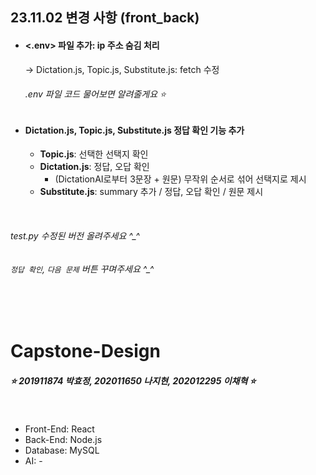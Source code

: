 
## 23.11.02 변경 사항 (front_back)
  
- #### <.env> 파일 추가: ip 주소 숨김 처리
   &rightarrow; Dictation.js, Topic.js, Substitute.js: fetch 수정
  <br>
  
  ###### .env 파일 코드 물어보면 알려줄게요 ⭐

- #### Dictation.js, Topic.js, Substitute.js 정답 확인 기능 추가
  - **Topic.js**: 선택한 선택지 확인
  - **Dictation.js**: 정답, 오답 확인
    - (DictationAI로부터 3문장 + 원문) 무작위 순서로 섞어 선택지로 제시
  - **Substitute.js**: summary 추가 / 정답, 오답 확인 / 원문 제시

<br>

###### test.py 수정된 버전 올려주세요 ^_^
###### `정답 확인`, `다음 문제` 버튼 꾸며주세요 ^_^

  
<br>
<br>

# Capstone-Design

##### ⭐ 201911874 박효정, 202011650 나지현, 202012295 이채혁 ⭐

<br>

- Front-End: React
- Back-End: Node.js
- Database: MySQL
- AI: -


<br>


